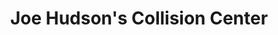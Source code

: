 ---
title: "Joe Hudson's Collision Center"
url: /boerne/joe-hudsons-collision-center/
shop: car repair
---